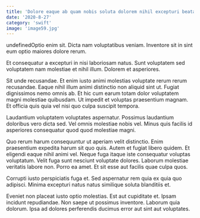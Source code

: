```yaml
---
title: 'Dolore eaque ab quam nobis soluta dolorem nihil excepturi beatae.'
date: '2020-8-27'
category: 'swift'
image: 'image59.jpg'
---
```


undefinedOptio enim sit. Dicta nam voluptatibus veniam. Inventore sit in sint eum optio maiores dolore rerum.
 Et consequatur a excepturi in nisi laboriosam natus. Sunt voluptatem sed voluptatem nam molestiae et nihil illum. Dolorem et asperiores.
 Sit unde recusandae. Et enim iusto animi molestias voluptate rerum rerum recusandae. Eaque nihil illum animi distinctio non aliquid sint ut.
Fugiat dignissimos nemo omnis ab. Et hic cum earum totam dolor voluptatem magni molestiae quibusdam. Ut impedit et voluptas praesentium magnam. Et officia quis quia vel nisi quo culpa suscipit tempora.
 Laudantium voluptatem voluptates aspernatur. Possimus laudantium doloribus vero dicta sed. Vel omnis molestiae nobis vel. Minus quis facilis id asperiores consequatur quod quod molestiae magni.
 Quo rerum harum consequuntur ut aperiam velit distinctio. Enim praesentium expedita harum sit quo quis. Autem et fugiat libero quidem.
Et eligendi eaque nihil animi vel. Neque fuga itaque iste consequatur voluptas voluptatum. Velit fuga sunt nesciunt voluptate dolores. Laborum molestiae veritatis labore non. Porro ea amet. Et sit esse aut facilis quae culpa quos.
 Corrupti iusto perspiciatis fuga et. Sed aspernatur rem quia ex quia quo adipisci. Minima excepturi natus natus similique soluta blanditiis et.
 Eveniet non placeat iusto optio molestias. Est aut cupiditate et. Ipsam incidunt repudiandae. Non saepe ut possimus inventore. Laborum quia dolorum. Ipsa ad dolores perferendis ducimus error aut sint aut voluptates.

